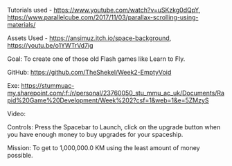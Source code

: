 Tutorials used - https://www.youtube.com/watch?v=uSKzkg0dQpY, https://www.parallelcube.com/2017/11/03/parallax-scrolling-using-materials/

Assets Used - https://ansimuz.itch.io/space-background, https://youtu.be/o1YWTrVd7ig

Goal: To create one of those old Flash games like Learn to Fly.

GitHub: https://github.com/TheShekel/Week2-EmptyVoid

Exe: https://stummuac-my.sharepoint.com/:f:/r/personal/23760050_stu_mmu_ac_uk/Documents/Rapid%20Game%20Development/Week%202?csf=1&web=1&e=5ZMzyS

Video: 

Controls: Press the Spacebar to Launch, click on the upgrade button when you have enough money to buy upgrades for your spaceship.

Mission: To get to 1,000,000.0 KM using the least amount of money possible.
